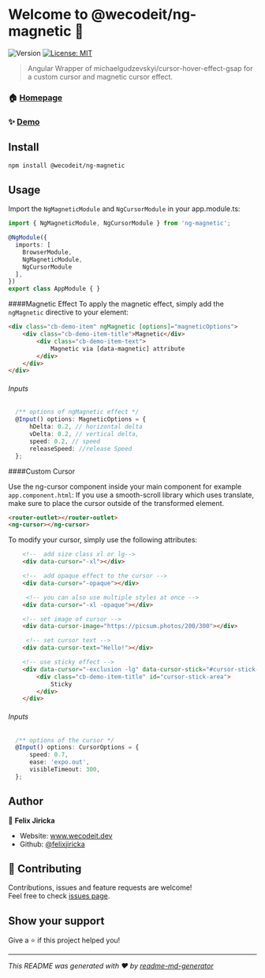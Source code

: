 <h1>Welcome to @wecodeit/ng-magnetic 👋</h1>
<p>
  <img alt="Version" src="https://img.shields.io/badge/Version-2.0.0-blue.svg?cacheSeconds=2592000" />
  <a href="#" target="_blank">
    <img alt="License: MIT" src="https://img.shields.io/badge/License-MIT-yellow.svg" />
  </a>
</p>

> Angular Wrapper of michaelgudzevskyi/cursor-hover-effect-gsap for a custom cursor and magnetic cursor effect.

### 🏠 [Homepage](https://github.com/felixjiricka/ng-magnetic)

### ✨ [Demo](https://felixjiricka.github.io/ng-magnetic/)

## Install

```sh
npm install @wecodeit/ng-magnetic
```

## Usage
Import the ```NgMagneticModule``` and ```NgCursorModule``` in your app.module.ts:

```ts
import { NgMagneticModule, NgCursorModule } from 'ng-magnetic';

@NgModule({
  imports: [
    BrowserModule,
    NgMagneticModule,
    NgCursorModule
  ],
})
export class AppModule { }
```

####Magnetic Effect
To apply the magnetic effect, simply add the ```ngMagnetic``` directive to your element:

```html
<div class="cb-demo-item" ngMagnetic [options]="magneticOptions">
    <div class="cb-demo-item-title">Magnetic</div>
        <div class="cb-demo-item-text">
            Magnetic via [data-magnetic] attribute
        </div>
    </div>
</div>
```

###### Inputs
```typescript
  /** options of ngMagnetic effect */
  @Input() options: MagneticOptions = {
      hDelta: 0.2, // horizontal delta
      vDelta: 0.2, // vertical delta,
      speed: 0.2, // speed
      releaseSpeed: //release Speed
  };
```

####Custom Cursor

Use the ng-cursor component inside your main component for example ```app.component.html```:
If you use a smooth-scroll library which uses translate, make sure to place the cursor outside of the transformed element.

```html
<router-outlet></router-outlet>
<ng-cursor></ng-cursor>
```

To modify your cursor, simply use the following attributes:
```html
    <!--  add size class xl or lg-->
    <div data-cursor="-xl"></div>

    <!--  add opaque effect to the cursor -->
    <div data-cursor="-opaque"></div>

     <!-- you can also use multiple styles at once -->
    <div data-cursor="-xl -opaque"></div>

    <!-- set image of cursor -->
    <div data-cursor-image="https://picsum.photos/200/300"></div>

     <!-- set cursor text -->
    <div data-cursor-text="Hello!"></div>

    <!-- use sticky effect -->
    <div data-cursor="-exclusion -lg" data-cursor-stick="#cursor-stick-area">
        <div class="cb-demo-item-title" id="cursor-stick-area">
            Sticky
        </div>
    </div>
```

###### Inputs
```typescript
  /** options of the cursor */
  @Input() options: CursorOptions = {
      speed: 0.7,
      ease: 'expo.out',
      visibleTimeout: 300,
  };
```

## Author

👤 **Felix Jiricka**

* Website: www.wecodeit.dev
* Github: [@felixjiricka](https://github.com/felixjiricka)

## 🤝 Contributing

Contributions, issues and feature requests are welcome!<br />Feel free to check [issues page](https://github.com/felixjiricka/ng-magnetic/issues). 

## Show your support

Give a ⭐️ if this project helped you!

***
_This README was generated with ❤️ by [readme-md-generator](https://github.com/kefranabg/readme-md-generator)_
